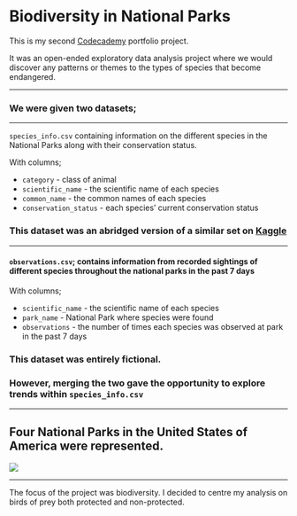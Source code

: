 # Biodiversity in National Parks

This is my second [Codecademy](https://www.codecademy.com/paths/data-analyst/tracks/dsf-portfolio-project/modules/dscp-biodiversity-in-national-parks/kanban_projects/biodiversity-in-national-parks-portfolio-project) portfolio project.

It was an open-ended exploratory data analysis project where we would discover any patterns or themes to the types of species that become endangered. 

----

### We were given two datasets; 

----

`species_info.csv` containing information on the different species in the National Parks along with their conservation status.

With columns; 

- `category` - class of animal
- `scientific_name` - the scientific name of each species
- `common_name` - the common names of each species
- `conservation_status` - each species’ current conservation status

### This dataset was an abridged version of a similar set on [Kaggle](https://www.kaggle.com/datasets/nationalparkservice/park-biodiversity?select=species.csv)

----

#### `observations.csv`; contains information from recorded sightings of different species throughout the national parks in the past 7 days

With columns; 

- `scientific_name` - the scientific name of each species
- `park_name` - National Park where species were found
- `observations` - the number of times each species was observed at park in the past 7 days

### This dataset was entirely fictional. 
### However, merging the two gave the opportunity to explore trends within `species_info.csv`

----

## Four National Parks in the United States of America were represented.

<img src="National Park Map.png"/>

----

The focus of the project was biodiversity. 
I decided to centre my analysis on birds of prey both protected and non-protected.


